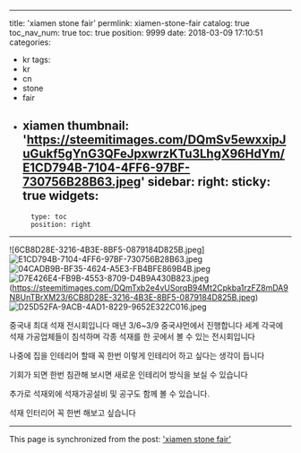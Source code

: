 
---
title: 'xiamen stone fair'
permlink: xiamen-stone-fair
catalog: true
toc_nav_num: true
toc: true
position: 9999
date: 2018-03-09 17:10:51
categories:
- kr
tags:
- kr
- cn
- stone
- fair
- xiamen
thumbnail: 'https://steemitimages.com/DQmSv5ewxxipJuGukf5gYnG3QFeJpxwrzKTu3LhgX96HdYm/E1CD794B-7104-4FF6-97BF-730756B28B63.jpeg'
sidebar:
    right:
        sticky: true
widgets:
    -
        type: toc
        position: right
---


![6CB8D28E-3216-4B3E-8BF5-0879184D825B.jpeg]![E1CD794B-7104-4FF6-97BF-730756B28B63.jpeg](https://steemitimages.com/DQmSv5ewxxipJuGukf5gYnG3QFeJpxwrzKTu3LhgX96HdYm/E1CD794B-7104-4FF6-97BF-730756B28B63.jpeg)![04CADB9B-BF35-4624-A5E3-FB4BFE869B4B.jpeg](https://steemitimages.com/DQmbqYGJHLu7idYXDwEQjBKxe7WjtVoupVyscVNpy17m7RM/04CADB9B-BF35-4624-A5E3-FB4BFE869B4B.jpeg)![D7E426E4-FB9B-4553-8709-D4B9A430B823.jpeg](https://steemitimages.com/DQmRXR17fyJy27GzhwGDGv24D1dQ6GwiUHmzHnTM3pMuFe1/D7E426E4-FB9B-4553-8709-D4B9A430B823.jpeg)(https://steemitimages.com/DQmTxb2e4vUSorqB94Mt2Cpkba1rzFZ8mDA9N8UnTBrXM23/6CB8D28E-3216-4B3E-8BF5-0879184D825B.jpeg)
![D25D52FA-9ACB-4AD1-8229-9652E322C016.jpeg](https://steemitimages.com/DQmNqc3BJMMzYn1EVEErJ5WVbYw7VttYTRSC1uGhGKMHuE3/D25D52FA-9ACB-4AD1-8229-9652E322C016.jpeg)


중국내 최대 석재 전시회입니다
매년 3/6~3/9 중국샤먼에서 진행합니다
세계 각국에 석재 가공업체들이 침석하며
각종 석재를 한 곳에서 볼 수 있는 전시회입니다

나중에 집을 인테리어 할때 꼭 한번 이렇게
인테리어 하고 싶다는 생각이 듭니다

기회가 되면 한번 침관해 보시면
새로운 인테리어 방식을 보실 수 있습니다

추가로 석재외에 석재가공설비 및 공구도
함께 볼 수 있습니다.

석재 인터리어 꼭 한번 해보고 싶습니다

- - -

This page is synchronized from the post: ['xiamen stone fair'](https://steemit.com/@kibumh/xiamen-stone-fair)
